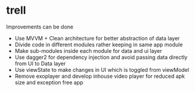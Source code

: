 # trell

Improvements can be done
    
* Use MVVM + Clean architecture for better abstraction of data layer
* Divide code in different modules rather keeping in same app module
* Make sub-modules inside each module for data and ui layer
* Use dagger2 for dependency injection and avoid passing data directly from UI to Data layer
* Use viewState to make changes in UI which is toggled from viewModel
* Remove exoplayer and develop inhouse video player for reduced apk size and exception free app
